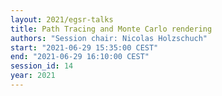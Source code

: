```yaml
---
layout: 2021/egsr-talks
title: Path Tracing and Monte Carlo rendering
authors: "Session chair: Nicolas Holzschuch"
start: "2021-06-29 15:35:00 CEST"
end: "2021-06-29 16:10:00 CEST"
session_id: 14
year: 2021
---
```

